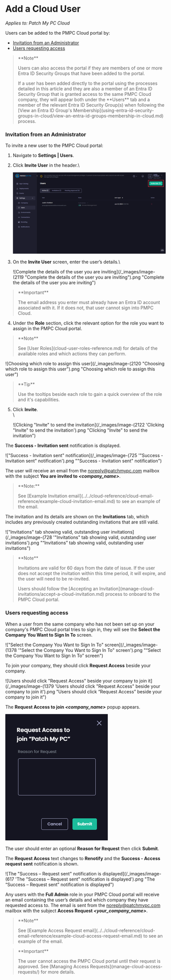 # Add a Cloud User

_Applies to: Patch My PC Cloud_

Users can be added to the PMPC Cloud portal by:

* [Invitation from an Administrator](add-a-cloud-user.md#invitation-from-an-administrator)
* [Users requesting access](add-a-cloud-user.md#users-requesting-access)

<blockquote class="wp-block-quote">
<p>**Note**</p>
<p>Users can also access the portal if they are members of one or more Entra ID Security Groups that have been added to the portal.</p>
<p>If a user has been added directly to the portal using the processes detailed in this article and they are also a member of an Entra ID Security Group that is granted access to the same PMPC Cloud company, they will appear both under the **Users** tab and a member of the relevant Entra ID Security Group(s) when following the [View an Entra ID Group's Membership](using-entra-id-security-groups-in-cloud/view-an-entra-id-groups-membership-in-cloud.md) process.</p>
</blockquote>

### Invitation from an Administrator

To invite a new user to the PMPC Cloud portal:

1. Navigate to **Settings | Users**.
2.  Click **Invite User** in the header.\


    ![](/_images/image-(722).png)
3.  On the **Invite User** screen, enter the user’s details.\


    ![Complete the details of the user you are inviting](/_images/image-(2119 "Complete the details of the user you are inviting").png "Complete the details of the user you are inviting")

<blockquote class="wp-block-quote">
<p>**Important**</p>
<p>The email address you enter must already have an Entra ID account associated with it. If it does not, that user cannot sign into PMPC Cloud.</p>
</blockquote>

4. Under the **Role** section, click the relevant option for the role you want to assign in the PMPC Cloud portal.

<blockquote class="wp-block-quote">
<p>**Note**</p>
<p>See [User Roles](cloud-user-roles-reference.md) for details of the available roles and which actions they can perform.</p>
</blockquote>

![Choosing which role to assign this user](/_images/image-(2120 "Choosing which role to assign this user").png "Choosing which role to assign this user")

<blockquote class="wp-block-quote">
<p>**Tip**</p>
<p>Use the tooltips beside each role to gain a quick overview of the role and it's capabilities.</p>
</blockquote>

5.  Click **Invite**.\
    \


    ![Clicking "Invite" to send the invitation](/_images/image-(2122 'Clicking "Invite" to send the invitation').png "Clicking &#x22;Invite&#x22; to send the invitation")

The **Success - Invitation sent** notification is displayed.

!["Success - Invitation sent" notification](/_images/image-(725 '"Success - Invitation sent" notification').png "&#x22;Success - Invitation sent&#x22; notification")

The user will receive an email from the [noreply@patchmypc.com](mailto:noreply@patchmypc.com) mailbox with the subject **You are invited to&#x20;**_**\<company\_name>**_.

<blockquote class="wp-block-quote">
<p>**Note:**</p>
<p>See [Example Invitation email](../../cloud-reference/cloud-email-reference/example-cloud-invitation-email.md) to see an example of the email.</p>
</blockquote>

The invitation and its details are shown on the **Invitations** tab, which includes any previously created outstanding invitations that are still valid.

!["Invitations" tab showing valid, outstanding user invitations](/_images/image-(728 '"Invitations" tab showing valid, outstanding user invitations').png "“Invitations” tab showing valid, outstanding user invitations")

<blockquote class="wp-block-quote">
<p>**Note**</p>
<p>Invitations are valid for 60 days from the date of issue. If the user does not accept the invitation within this time period, it will expire, and the user will need to be re-invited.</p>
<p>Users should follow the [Accepting an Invitation](manage-cloud-invitations/accept-a-cloud-invitation.md) process to onboard to the PMPC Cloud portal.</p>
</blockquote>

### Users requesting access

When a user from the same company who has not been set up on your company's PMPC Cloud portal tries to sign in, they will see the **Select the Company You Want to Sign In To** screen.

!["Select the Company You Want to Sign In To" screen](/_images/image-(1378 '"Select the Company You Want to Sign In To" screen').png "“Select the Company You Want to Sign In To” screen")

To join your company, they should click **Request Access** beside your company.

![Users should click "Request Access" beside your company to join it](/_images/image-(1379 'Users should click "Request Access" beside your company to join it').png "Users should click “Request Access” beside your company to join it")

The **Request Access to join&#x20;**_**\<company\_name>**_ popup appears.

![](/_images/image-(616).png)

The user should enter an optional **Reason for Request** then click **Submit**.&#x20;

The **Request Access** text changes to **Renotify** and the **Success - Access request sent** notification is shown.

![The "Success – Request sent" notification is displayed](/_images/image-(617 'The "Success – Request sent" notification is displayed').png "The “Success – Request sent” notification is displayed")

Any users with the **Full Admin** role in your PMPC Cloud portal will receive an email containing the user’s details and which company they have requested access to. The email is sent from the [noreply@patchmypc.com](mailto:noreply@patchmypc.com) mailbox with the subject **Access Request&#x20;**_**\<your\_company\_name>**_.

<blockquote class="wp-block-quote">
<p>**Note**</p>
<p>See [Example Access Request email](../../cloud-reference/cloud-email-reference/example-cloud-access-request-email.md) to see an example of the email.</p>
</blockquote>

<blockquote class="wp-block-quote">
<p>**Important**</p>
<p>The user cannot access the PMPC Cloud portal until their request is approved. See [Managing Access Requests](manage-cloud-access-requests/) for more details.</p>
</blockquote>
